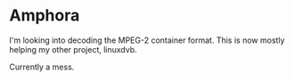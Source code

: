 # Amphora

I'm looking into decoding the MPEG-2 container format. This is now mostly helping my other project, linuxdvb.

Currently a mess.

